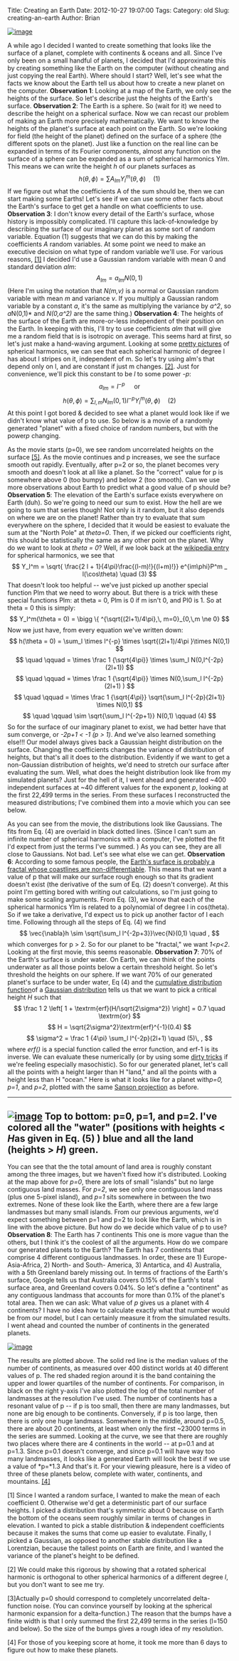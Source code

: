 Title: Creating an Earth
Date: 2012-10-27 19:07:00
Tags: 
Category: old
Slug: creating-an-earth
Author: Brian


[![image](http://2.bp.blogspot.com/-GIQN6QGw6T8/UIxWmYKvaRI/AAAAAAAAABU/vltgjZeUJus/s200/116.png)](http://2.bp.blogspot.com/-GIQN6QGw6T8/UIxWmYKvaRI/AAAAAAAAABU/vltgjZeUJus/s1600/116.png)

A while ago I decided I wanted to create something that looks like the
surface of a planet, complete with continents & oceans and all. Since
I've only been on a small handful of planets, I decided that I'd
approximate this by creating something like the Earth on the computer
(without cheating and just copying the real Earth). Where should I
start? Well, let's see what the facts we know about the Earth tell us
about how to create a new planet on the computer. **Observation 1**:
Looking at a map of the Earth, we only see the heights of the surface.
So let's describe just the heights of the Earth's surface. **Observation
2**: The Earth is a sphere. So (wait for it) we need to describe the
height on a spherical surface. Now we can recast our problem of making
an Earth more precisely mathematically. We want to know the heights of
the planet's surface at each point on the Earth. So we're looking for
field (the height of the planet) defined on the surface of a sphere (the
different spots on the planet). Just like a function on the real line
can be expanded in terms of its Fourier components, almost any function
on the surface of a sphere can be expanded as a sum of spherical
harmonics Y*lm*. This means we can write the height *h* of our planets
surfaces as $$ h(\theta, \phi) = \sum A_{lm}Y_l^m(\theta, \phi)
\quad (1) $$ If we figure out what the coefficients A of the sum should
be, then we can start making some Earths! Let's see if we can use some
other facts about the Earth's surface to get get a handle on what
coefficients to use. **Observation 3**: I don't know every detail of the
Earth's surface, whose history is impossibly complicated. I'll capture
this lack-of-knowledge by describing the surface of our imaginary planet
as some sort of random variable. Equation (1) suggests that we can do
this by making the coefficients *A* random variables. At some point we
need to make an executive decision on what type of random variable we'll
use. For various reasons, [[1]](#footnote1) I decided I'd use a Gaussian
random variable with mean 0 and standard deviation *alm*: $$ A_{lm} =
a_{lm} N(0,1) $$ (Here I'm using the notation that *N(m,v)* is a normal
or Gaussian random variable with mean *m* and variance *v*. If you
multiply a Gaussian random variable by a constant *a*, it's the same as
multiplying the variance by *a^2*, so *a*N(0,1)* and *N(0,a^2)* are
the same thing.) **Observation 4**: The heights of the surface of the
Earth are more-or-less independent of their position on the Earth. In
keeping with this, I'll try to use coefficients *alm* that will give me
a random field that is is isotropic on average. This seems hard at
first, so let's just make a hand-waving argument. Looking at some
[pretty pictures](http://en.wikipedia.org/wiki/Spherical_harmonics) of
spherical harmonics, we can see that each spherical harmonic of degree l
has about l stripes on it, independent of m. So let's try using alm's
that depend only on l, and are constant if just m changes.
[[2]](footnote2). Just for convenience, we'll pick this constant to be
*l* to some power *-p*: $$ a_{lm} = l^{-p} \quad \textrm{ or} $$$$
h(\theta, \phi) = \sum_{l,m} N_{lm}(0,1) l^{-p} Y_l^m(\theta,
\phi) \quad (2) $$ At this point I got bored & decided to see what a
planet would look like if we didn't know what value of p to use. So
below is a movie of a randomly generated "planet" with a fixed choice of
random numbers, but with the power*p* changing.

As the movie starts (p=0), we see random uncorrelated heights on the
surface [[5]](footnote3). As the movie continues and p increases, we see
the surface smooth out rapidly. Eventually, after p=2 or so, the planet
becomes very smooth and doesn't look at all like a planet. So the
"correct" value for p is somewhere above 0 (too bumpy) and below 2 (too
smooth). Can we use more observations about Earth to predict what a good
value of p should be? **Observation 5**: The elevation of the Earth's
surface exists everywhere on Earth (duh). So we're going to need our sum
to exist. How the hell are we going to sum that series though! Not only
is it random, but it also depends on where we are on the planet! Rather
than try to evaluate that sum everywhere on the sphere, I decided that
it would be easiest to evaluate the sum at the "North Pole" at
*theta=0*. Then, if we picked our coefficients right, this should be
statistically the same as any other point on the planet. Why do we want
to look at *theta = 0*? Well, if we look back at the [wikipedia
entry](http://en.wikipedia.org/wiki/Spherical_harmonics) for spherical
harmonics, we see that $$ Y_l^m = \sqrt{ \frac{2 l +
1}{4\pi}\frac{(l-m)!}{(l+m)!}} e^{im\phi}P^m _ l(\cos\theta)
\quad (3) $$ That doesn't look too helpful -- we've just picked up
another special function Plm that we need to worry about. But there is a
trick with these special functions Plm: at theta = 0, Plm is 0 if m
isn't 0, and Pl0 is 1. So at theta = 0 this is simply: $$
Y_l^m(\theta = 0) = \bigg \{ ^{\sqrt{(2l+1)/4\pi},\,
m=0}_{0,\,m \ne 0} $$ Now we just have, from every equation we've
written down: $$ h(\theta = 0) = \sum_l \times l^{-p} \times
\sqrt{(2l+1)/4\pi }\times N(0,1) $$$$ \quad \qquad = \times \frac
1 {\sqrt{4\pi}} \times \sum_l N(0,l^{-2p}(2l+1)) $$$$ \quad
\qquad = \times \frac 1 {\sqrt{4\pi}} \times N(0,\sum_l
l^{-2p}(2l+1) ) $$ $$ \quad \qquad = \times \frac 1 {\sqrt{4\pi}}
\sqrt{\sum_l l^{-2p}(2l+1)} \times N(0,1) $$ $$ \quad \qquad
\sim \sqrt{\sum_l l^{-2p+1}} N(0,1) \qquad (4) $$ So for the
surface of our imaginary planet to exist, we had better have that sum
converge, or *-2p+1 < -1 (p \> 1)*. And we've also learned something
else!!! Our model always gives back a Gaussian height distribution on
the surface. Changing the coefficients changes the variance of
distribution of heights, but that's all it does to the distribution.
Evidently if we want to get a non-Gaussian distribution of heights, we'd
need to stretch our surface after evaluating the sum. Well, what does
the height distribution look like from my simulated planets? Just for
the hell of it, I went ahead and generated \~400 independent surfaces at
\~40 different values for the exponent *p*, looking at the first 22,499
terms in the series. From these surfaces I reconstructed the measured
distributions; I've combined them into a movie which you can see below.

As you can see from the movie, the distributions look like Gaussians.
The fits from Eq. (4) are overlaid in black dotted lines. (Since I can't
sum an infinite number of spherical harmonics with a computer, I've
plotted the fit I'd expect from just the terms I've summed. ) As you can
see, they are all close to Gaussians. Not bad. Let's see what else we
can get. **Observation 6**: According to some famous people, the
[Earth's surface is probably a fractal whose coastlines are
non-differentiable](http://en.wikipedia.org/wiki/How_Long_Is_the_Coast_of_Britain%3F_Statistical_Self-Similarity_and_Fractional_Dimension).
This means that we want a value of p that will make our surface rough
enough so that its gradient doesn't exist (the derivative of the sum of
Eq. (2) doesn't converge). At this point I'm getting bored with writing
out calculations, so I'm just going to make some scaling arguments. From
Eq. (3), we know that each of the spherical harmonics Ylm is related to
a polynomial of degree l in cos(theta). So if we take a derivative, I'd
expect us to pick up another factor of l each time. Following through
all the steps of Eq. (4) we find $$ \vec{\nabla}h \sim
\sqrt{\sum_l l^{-2p+3}}\vec{N}(0,1) \quad , $$ which converges for
p \> 2. So for our planet to be "fractal," we want *1<p<2*. Looking at
the first movie, this seems reasonable. **Observation 7**: 70% of the
Earth's surface is under water. On Earth, we can think of the points
underwater as all those points below a certain threshold height. So
let's threshold the heights on our sphere. If we want 70% of our
generated planet's surface to be under water, Eq (4) and the [cumulative
distribution
function](http://en.wikipedia.org/wiki/Cumulative_distribution_function)of
a [Gaussian
distribution](http://en.wikipedia.org/wiki/Normal_distribution) tells us
that we want to pick a critical height *H* such that $$ \frac 1 2
\left[ 1 + \textrm{erf}(H/\sqrt{2\sigma^2}) \right] = 0.7 \quad
\textrm{or} $$ $$ H = \sqrt{2\sigma^2}\textrm{erf}^{-1}(0.4) $$ $$
\sigma^2 = \frac 1 {4\pi} \sum_l l^{-2p}(2l+1) \quad (5)\, , $$
where *erf()* is a special function called the error function, and erf-1
is its inverse. We can evaluate these numerically (or by using some
[dirty
tricks](http://en.wikipedia.org/wiki/Error_Function#Asymptotic_expansion)
if we're feeling especially masochistic). So for our generated planet,
let's call all the points with a height larger than H "land," and all
the points with a height less than H "ocean." Here is what it looks like
for a planet with*p=0, p=1*, and *p=2*, plotted with the same [Sanson
projection](http://en.wikipedia.org/wiki/Sinusoidal_projection) as
before.

  -----------------------------------------------------------------------------------------------------------------------------------------------------------------------------------------------------------------
  [![image](http://1.bp.blogspot.com/-bWQBhSTYGAc/UIxZyk1d9dI/AAAAAAAAABk/FSZtM2jZ24g/s400/allContinents.png)](http://1.bp.blogspot.com/-bWQBhSTYGAc/UIxZyk1d9dI/AAAAAAAAABk/FSZtM2jZ24g/s1600/allContinents.png)
  Top to bottom: p=0, p=1, and p=2. I've colored all the "water" (positions with heights < *H*as given in Eq. (5) ) blue and all the land (heights \> *H*) green.
  -----------------------------------------------------------------------------------------------------------------------------------------------------------------------------------------------------------------

You can see that the the total amount of land area is roughly constant
among the three images, but we haven't fixed how it's distributed.
Looking at the map above for *p=0*, there are lots of small "islands"
but no large contiguous land masses. For *p=2*, we see only one
contiguous land mass (plus one 5-pixel island), and *p=1* sits somewhere
in between the two extremes. None of these look like the Earth, where
there are a few large landmasses but many small islands. From our
previous arguments, we'd expect something between p=1 and p=2 to look
like the Earth, which is in line with the above picture. But how do we
decide which value of p to use? **Observation 8**: The Earth has 7
continents This one is more vague than the others, but I think it's the
coolest of all the arguments. How do we compare our generated planets to
the Earth? The Earth has 7 continents that comprise 4 different
contiguous landmasses. In order, these are 1) Europe-Asia-Africa, 2)
North- and South- America, 3) Antartica, and 4) Australia, with a 5th
Greenland barely missing out. In terms of fractions of the Earth's
surface, Google tells us that Australia covers 0.15% of the Earth's
total surface area, and Greenland covers 0.04%. So let's define a
"continent" as any contiguous landmass that accounts for more than 0.1%
of the planet's total area. Then we can ask: What value of *p* gives us
a planet with 4 continents? I have no idea how to calculate exactly what
that number would be from our model, but I can certainly measure it from
the simulated results. I went ahead and counted the number of continents
in the generated planets.

[![image](http://3.bp.blogspot.com/-eGMLLNCMVRU/UIxbi6MYw9I/AAAAAAAAAB8/BFVHUaEctBA/s400/numContinents.png)](http://3.bp.blogspot.com/-eGMLLNCMVRU/UIxbi6MYw9I/AAAAAAAAAB8/BFVHUaEctBA/s1600/numContinents.png)

[](http://1.bp.blogspot.com/-W3qT-_LOlT4/UIxaxqd1b9I/AAAAAAAAABs/HZEMht7uzlU/s1600/numContinents.png)

The results are plotted above. The solid red line is the median values
of the number of continents, as measured over 400 distinct worlds at 40
different values of p. The red shaded region around it is the band
containing the upper and lower quartiles of the number of continents.
For comparison, in black on the right y-axis I've also plotted the log
of the total number of landmasses at the resolution I've used. The
number of continents has a resonant value of p -- if p is too small,
then there are many landmasses, but none are big enough to be
continents. Conversely, if p is too large, then there is only one huge
landmass. Somewhere in the middle, around p=0.5, there are about 20
continents, at least when only the first \~23000 terms in the series are
summed. Looking at the curve, we see that there are roughly two places
where there are 4 continents in the world -- at p=0.1 and at p=1.3.
Since p=0.1 doesn't converge, and since p=0.1 will have way too many
landmasses, it looks like a generated Earth will look the best if we use
a value of *p=*1.3 And that's it. For your viewing pleasure, here is a
video of three of these planets below, complete with water, continents,
and mountains. [[4]](footnote4)

[1] Since I wanted a random surface, I wanted to make the mean of each
coefficient 0. Otherwise we'd get a deterministic part of our surface
heights. I picked a distribution that's symmetric about 0 because on
Earth the bottom of the oceans seem roughly similar in terms of changes
in elevation. I wanted to pick a stable distribution & independent
coefficients because it makes the sums that come up easier to evalutate.
Finally, I picked a Gaussian, as opposed to another stable distribution
like a Lorentzian, because the tallest points on Earth are finite, and I
wanted the variance of the planet's height to be defined.

[2] We could make this rigorous by showing that a rotated spherical
harmonic is orthogonal to other spherical harmonics of a different
degree *l*, but you don't want to see me try.

[3]Actually p=0 should correspond to completely uncorrelated
delta-function noise. (You can convince yourself by looking at the
spherical harmonic expansion for a delta-function.) The reason that the
bumps have a finite width is that I only summed the first 22,499 terms
in the series (l=150 and below). So the size of the bumps gives a rough
idea of my resolution.

[4] For those of you keeping score at home, it took me more than 6 days
to figure out how to make these planets.
